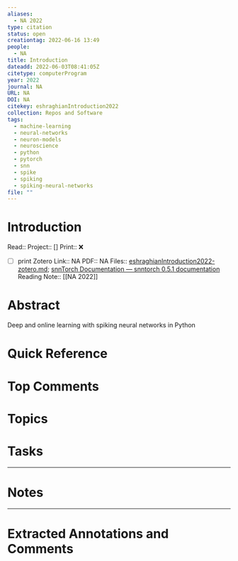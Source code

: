 ```yaml
---
aliases:
  - NA 2022
type: citation
status: open
creationtag: 2022-06-16 13:49
people:
  - NA
title: Introduction
dateadd: 2022-06-03T08:41:05Z
citetype: computerProgram
year: 2022
journal: NA
URL: NA
DOI: NA
citekey: eshraghianIntroduction2022
collection: Repos and Software
tags:
  - machine-learning
  - neural-networks
  - neuron-models
  - neuroscience
  - python
  - pytorch
  - snn
  - spike
  - spiking
  - spiking-neural-networks
file: ""
---
```


# Introduction
Read:: 
Project:: []
Print::  ❌
- [ ] print 
Zotero Link:: NA
PDF:: NA
Files:: [eshraghianIntroduction2022-zotero.md](file:///home/michaelt/Insync/m@tarlton.info/Google%20Drive/05.%20Obsidian/Obsidian/oslomet/50%20Reading/Zotero%20Papers/eshraghianIntroduction2022-zotero.md); [snnTorch Documentation — snntorch 0.5.1 documentation](file:///home/michaelt/Insync/m@tarlton.info/Google%20Drive/06.%20Zotero/storage/JTNGF6QG/latest.html)
Reading Note:: [[NA 2022]]

# Abstract
Deep and online learning with spiking neural networks in Python

# Quick Reference


# Top Comments


# Topics


# Tasks


----
# Notes


----
# Extracted Annotations and Comments